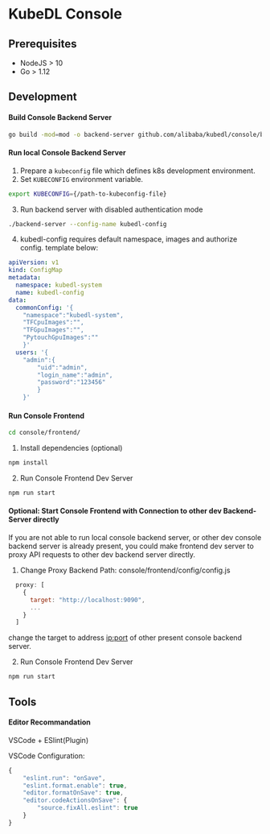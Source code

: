 # KubeDL Console

## Prerequisites

- NodeJS > 10
- Go > 1.12

## Development

#### Build Console Backend Server
```bash
go build -mod=mod -o backend-server github.com/alibaba/kubedl/console/backend/cmd/backend-server
```

#### Run local Console Backend Server

1. Prepare a `kubeconfig` file which defines k8s development environment.
2. Set `KUBECONFIG` environment variable.
```bash
export KUBECONFIG={/path-to-kubeconfig-file} 
```
3. Run backend server with disabled authentication mode

```bash
./backend-server --config-name kubedl-config
```
4. kubedl-config requires default namespace, images and authorize config. template below:
```yaml
apiVersion: v1
kind: ConfigMap
metadata:
  namespace: kubedl-system
  name: kubedl-config
data:
  commonConfig: '{
	"namespace":"kubedl-system",
	"TFCpuImages":"",
	"TFGpuImages":"",
	"PytouchGpuImages":""
	}'
  users: '{
	"admin":{
		"uid":"admin",
		"login_name":"admin",
		"password":"123456"
	    }
	}'
```
#### Run Console Frontend

```bash
cd console/frontend/
```

1. Install dependencies (optional)
```bash
npm install
```
2. Run Console Frontend Dev Server
```bash
npm run start
```

#### Optional: Start Console Frontend with Connection to other dev Backend-Server directly
If you are not able to run local console backend server, or other dev console backend server is already present, you could make frontend dev server to proxy API requests to other dev backend server directly.

1. Change Proxy Backend
Path: console/frontend/config/config.js
```javascript
  proxy: [
    {
      target: "http://localhost:9090",
      ...
    }
  ]

```
change the target to address <ip:port> of other present console backend server.


2. Run Console Frontend Dev Server
```bash
npm run start
```

## Tools

#### Editor Recommandation

VSCode + ESlint(Plugin)

VSCode Configuration:
```javascript
{
    "eslint.run": "onSave",
    "eslint.format.enable": true,
    "editor.formatOnSave": true,
    "editor.codeActionsOnSave": {
        "source.fixAll.eslint": true
    }
}
```
